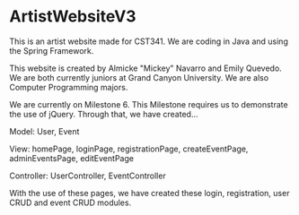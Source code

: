 # ArtistWebsiteV3
This is an artist website made for CST341. We are coding in Java and using the Spring Framework.

This website is created by Almicke "Mickey" Navarro and Emily Quevedo. We are both currently juniors at Grand Canyon University. We are also Computer Programming majors.

We are currently on Milestone 6. This Milestone requires us to demonstrate the use of jQuery.
  Through that, we have created...

  Model: User, Event
  
  View: homePage, loginPage, registrationPage, createEventPage, adminEventsPage, editEventPage
  
  Controller: UserController, EventController
  
With the use of these pages, we have created these login, registration, user CRUD and event CRUD modules.